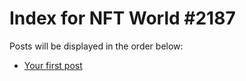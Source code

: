# Index for NFT World #2187
Posts will be displayed in the order below:

- [Your first post](./001-first.md)

